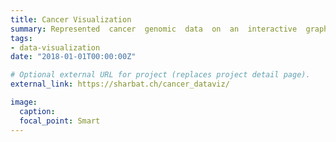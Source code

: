 ```yaml
---
title: Cancer Visualization
summary: Represented  cancer  genomic  data  on  an  interactive  graph.
tags:
- data-visualization
date: "2018-01-01T00:00:00Z"

# Optional external URL for project (replaces project detail page).
external_link: https://sharbat.ch/cancer_dataviz/

image:
  caption: 
  focal_point: Smart
---
```

